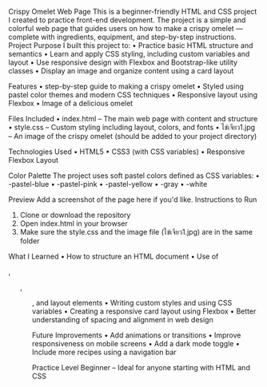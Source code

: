 Crispy Omelet Web Page
This is a beginner-friendly HTML and CSS project I created to practice front-end development. The project is a simple and colorful web page that guides users on how to make a crispy omelet — complete with ingredients, equipment, and step-by-step instructions.
Project Purpose
I built this project to:
•	Practice basic HTML structure and semantics
•	Learn and apply CSS styling, including custom variables and layout
•	Use responsive design with Flexbox and Bootstrap-like utility classes
•	Display an image and organize content using a card layout

Features
•	step-by-step guide to making a crispy omelet
•	Styled using pastel color themes and modern CSS techniques
•	Responsive layout using Flexbox
•	Image of a delicious omelet

Files Included
•	index.html – The main web page with content and structure
•	style.css – Custom styling including layout, colors, and fonts
•	ไข่เจียว1.jpg – An image of the crispy omelet (should be added to your project directory)

Technologies Used
•	HTML5
•	CSS3 (with CSS variables)
•	Responsive Flexbox Layout

Color Palette
The project uses soft pastel colors defined as CSS variables:
•	-pastel-blue
•	-pastel-pink
•	-pastel-yellow
•	-gray
•	-white

Preview
Add a screenshot of the page here if you'd like.
Instructions to Run
1.	Clone or download the repository
2.	Open index.html in your browser
3.	Make sure the style.css and the image file (ไข่เจียว1.jpg) are in the same folder

What I Learned
•	How to structure an HTML document
•	Use of <div>, <ul>, <ol>, and layout elements
•	Writing custom styles and using CSS variables
•	Creating a responsive card layout using Flexbox
•	Better understanding of spacing and alignment in web design

Future Improvements
•	Add animations or transitions
•	Improve responsiveness on mobile screens
•	Add a dark mode toggle
•	Include more recipes using a navigation bar

Practice Level
Beginner – Ideal for anyone starting with HTML and CSS

